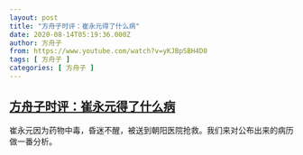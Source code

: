 ```yaml
---
layout: post
title: "方舟子时评：崔永元得了什么病"
date: 2020-08-14T05:19:36.000Z
author: 方舟子
from: https://www.youtube.com/watch?v=yKJBpSBH4D0
tags: [ 方舟子 ]
categories: [ 方舟子 ]
---
```

<!--1597382376000-->
[方舟子时评：崔永元得了什么病](https://www.youtube.com/watch?v=yKJBpSBH4D0)
------

<div>
崔永元因为药物中毒，昏迷不醒，被送到朝阳医院抢救。我们来对公布出来的病历做一番分析。
</div>

